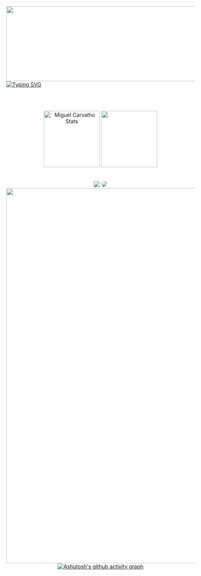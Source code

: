 
<div>
    <img align="left" height="200" width="999" src="https://www.forcefitnessclub.com/wp-content/uploads/2015/02/header-gradient.png">
</div>

<br><br>
<br><br>

[![Typing SVG](https://readme-typing-svg.herokuapp.com/?color=07E9C7&size=45&center=true&vCenter=true&width=1000&lines=Hello,+my+name+is+Miguel;I'm+18+years+old;I+from+Brasil;I+study+Computational+science;Be+Welcome!+:%29)](https://git.io/typing-svg)  

<br><br>


<div align="center"> 
    <img src="https://github-readme-stats.vercel.app/api?username=MiguelJesuino&show_icons=true&count_private=true&hide_border=true&title_color=04a1b4&icon_color=07e9a5&text_color=04a1b4&bg_color=000000" height="150" alt="Miguel Carvalho Stats"/>
    <img  height="150" src="https://github-readme-stats.vercel.app/api/top-langs/?username=MiguelJesuino&layout=compact&hide_border=true&title_color=04a1b4&text_color=07e9a5&bg_color=000000" />
</div>
<br><br>


<div align="center"> 
<a href = "mailto:."> <img src="https://img.shields.io/badge/-Gmail-FF0000?style=for-the-badge&logo=gmail&logoColor=white" target="_blank"></a>
<a href="" target="_blank"><img src="https://img.shields.io/badge/-LinkedIn-%230077B5?style=for-the-badge&logo=linkedin&logoColor=white" style="border-radius: 30px" target="_blank"></a> 


<img align="left" width="999" src="https://www.pngkey.com/png/full/147-1471061_branding-design-development-clip-art.png">


[![Ashutosh's github activity graph](https://github-readme-activity-graph.vercel.app/graph?username=MiguelJesuino&bg_color=000000&color=07E9C7&line=07e9a5&point=0a855c&area=true&hide_border=true)](https://github.com/ashutosh00710/github-readme-activity-graph)
